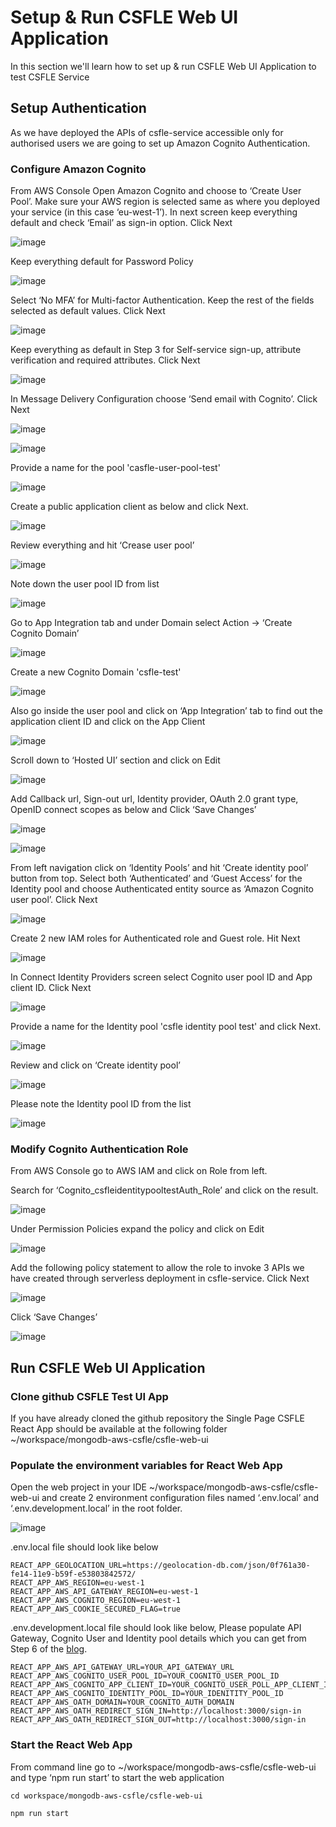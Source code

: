 # Setup & Run CSFLE Web UI Application

In this section we'll learn how to set up & run CSFLE Web UI Application to test CSFLE Service

## Setup Authentication

As we have deployed the APIs of csfle-service accessible only for authorised users we are going to set up Amazon Cognito Authentication. 

### Configure Amazon Cognito

From AWS Console Open Amazon Cognito and choose to ‘Create User Pool’. Make sure your AWS region is selected same as where you deployed your service (in this case ‘eu-west-1’). In next screen keep everything default and check ‘Email’ as sign-in option. Click Next

![image](https://github.com/mongodb-partners/mongodb-aws-csfle/assets/89611148/8c84fbcb-e350-492a-95d6-cf104f24e5e6)

Keep everything default for Password Policy

![image](https://github.com/mongodb-partners/mongodb-aws-csfle/assets/89611148/290e03ce-6ad9-40ea-ae9d-e7ec72d72cf4)


Select ‘No MFA’ for Multi-factor Authentication. Keep the rest of the fields selected as default values. Click Next

![image](https://github.com/mongodb-partners/mongodb-aws-csfle/assets/89611148/cbb97d3d-bf0e-47e2-8e6f-84402ff58503)


Keep everything as default in Step 3 for Self-service sign-up, attribute verification and required attributes. Click Next

![image](https://github.com/mongodb-partners/mongodb-aws-csfle/assets/89611148/abe2069e-fbb8-45c4-8df7-cfb26dd72f30)


In Message Delivery Configuration choose ‘Send email with Cognito’. Click Next

![image](https://github.com/mongodb-partners/mongodb-aws-csfle/assets/89611148/f2ad06b5-cdec-4f22-8d42-2ce3199047e1)

![image](https://github.com/mongodb-partners/mongodb-aws-csfle/assets/89611148/d39dc7fd-57c5-4211-8828-ab86874c5b90)


Provide a name for the pool 'casfle-user-pool-test'

![image](https://github.com/mongodb-partners/mongodb-aws-csfle/assets/89611148/7dd67b95-6021-405f-abce-abd48bb997bb)


Create a public application client as below and click Next.

![image](https://github.com/mongodb-partners/mongodb-aws-csfle/assets/89611148/6d9ceef0-9ed6-49cc-934c-bce9a1cf6cbe)


Review everything and hit ‘Crease user pool’

![image](https://github.com/mongodb-partners/mongodb-aws-csfle/assets/89611148/21b0451b-81fa-4221-a27d-6bb3953e593a)


Note down the user pool ID from list

![image](https://github.com/mongodb-partners/mongodb-aws-csfle/assets/89611148/c4602074-9cde-4ac9-bac6-ad196194ea40)


Go to App Integration tab and under Domain select Action -> ‘Create Cognito Domain’

![image](https://github.com/mongodb-partners/mongodb-aws-csfle/assets/89611148/efbf4688-b314-4020-a51c-73b41a08f8fc)


Create a new Cognito Domain 'csfle-test'

![image](https://github.com/mongodb-partners/mongodb-aws-csfle/assets/89611148/e73106d9-ce26-42d9-9a92-6ee6e9fc3653)


Also go inside the user pool and click on ‘App Integration’ tab to find out the application client ID and click on the App Client

![image](https://github.com/mongodb-partners/mongodb-aws-csfle/assets/89611148/a07a76a7-cddf-4077-86df-98cfbd215ebd)


Scroll down to ‘Hosted UI’ section and click on Edit

![image](https://github.com/mongodb-partners/mongodb-aws-csfle/assets/89611148/6fedfe2c-66ab-4c47-a5c9-abbced60da25)

 
Add Callback url, Sign-out url, Identity provider, OAuth 2.0 grant type, OpenID connect scopes as below and Click ‘Save Changes’

![image](https://github.com/mongodb-partners/mongodb-aws-csfle/assets/89611148/77e9c0fe-7db9-47e7-b019-70b9d6f446f6)

![image](https://github.com/mongodb-partners/mongodb-aws-csfle/assets/89611148/f54bba23-f050-48ef-a9ab-6fdcd4f96996)


From left navigation click on ‘Identity Pools’ and hit ‘Create identity pool’ button from top. Select both ‘Authenticated’ and ‘Guest Access’ for the Identity pool and choose Authenticated entity source as ‘Amazon Cognito user pool’. Click Next

![image](https://github.com/mongodb-partners/mongodb-aws-csfle/assets/89611148/809092fe-1b90-40cd-a861-c80046fc3b0a)


Create 2 new IAM roles for Authenticated role and Guest role. Hit Next

![image](https://github.com/mongodb-partners/mongodb-aws-csfle/assets/89611148/1c6a0d9e-931c-4633-ae07-b7a086ab541d)


In Connect Identity Providers screen select Cognito user pool ID and App client ID. Click Next

![image](https://github.com/mongodb-partners/mongodb-aws-csfle/assets/89611148/5791b5a9-f979-47ec-bab6-0e2cbb9f62cd)

 
Provide a name for the Identity pool 'csfle identity pool test' and click Next.

![image](https://github.com/mongodb-partners/mongodb-aws-csfle/assets/89611148/a53f8343-ab80-4ec8-802b-74946072aa9b)

 
Review and click on ‘Create identity pool’

![image](https://github.com/mongodb-partners/mongodb-aws-csfle/assets/89611148/c9c619d1-6c94-446f-84a5-2cd7daf15327)

 
Please note the Identity pool ID from the list

![image](https://github.com/mongodb-partners/mongodb-aws-csfle/assets/89611148/768dc3a9-6391-4a50-b3ed-77e8d7d7f6ec)


### Modify Cognito Authentication Role

From AWS Console go to AWS IAM and click on Role from left.

Search for ‘Cognito_csfleidentitypooltestAuth_Role’ and click on the result.

![image](https://github.com/mongodb-partners/mongodb-aws-csfle/assets/89611148/f2bf55a2-3332-4024-8f3e-36d829904c99)

 
Under Permission Policies expand the policy and click on Edit

![image](https://github.com/mongodb-partners/mongodb-aws-csfle/assets/89611148/9e92f9b1-45b5-4604-a52f-5e1714976025)

 
Add the following policy statement to allow the role to invoke 3 APIs we have created through serverless deployment in csfle-service. Click Next

![image](https://github.com/mongodb-partners/mongodb-aws-csfle/assets/89611148/972840ac-399f-4588-b55e-aceb44b77581)

 
Click ‘Save Changes’
 
![image](https://github.com/mongodb-partners/mongodb-aws-csfle/assets/89611148/4f40581a-d305-4706-8a82-6dc2028b6292)


## Run CSFLE Web UI Application

### Clone github CSFLE Test UI App
If you have already cloned the github repository the Single Page CSFLE React App should be available at the following folder ~/workspace/mongodb-aws-csfle/csfle-web-ui

### Populate the environment variables for React Web App
Open the web project in your IDE  ~/workspace/mongodb-aws-csfle/csfle-web-ui and create 2 environment configuration files named ‘.env.local’ and ‘.env.development.local’ in the root folder.

![image](https://github.com/mongodb-partners/mongodb-aws-csfle/assets/89611148/9887ece1-028a-4c76-829c-6ac5b6ece92d)


.env.local file should look like below

````
REACT_APP_GEOLOCATION_URL=https://geolocation-db.com/json/0f761a30-fe14-11e9-b59f-e53803842572/
REACT_APP_AWS_REGION=eu-west-1
REACT_APP_AWS_API_GATEWAY_REGION=eu-west-1
REACT_APP_AWS_COGNITO_REGION=eu-west-1
REACT_APP_AWS_COOKIE_SECURED_FLAG=true
````

.env.development.local file should look like below, Please populate API Gateway, Cognito User and Identity pool details which you can get from Step 6 of the <a href="#">blog</a>.

````
REACT_APP_AWS_API_GATEWAY_URL=YOUR_API_GATEWAY_URL
REACT_APP_AWS_COGNITO_USER_POOL_ID=YOUR_COGNITO_USER_POOL_ID
REACT_APP_AWS_COGNITO_APP_CLIENT_ID=YOUR_COGNITO_USER_POLL_APP_CLIENT_ID
REACT_APP_AWS_COGNITO_IDENTITY_POOL_ID=YOUR_IDENITITY_POOL_ID
REACT_APP_AWS_OATH_DOMAIN=YOUR_COGNITO_AUTH_DOMAIN
REACT_APP_AWS_OATH_REDIRECT_SIGN_IN=http://localhost:3000/sign-in
REACT_APP_AWS_OATH_REDIRECT_SIGN_OUT=http://localhost:3000/sign-in
````

### Start the React Web App
From command line go to ~/workspace/mongodb-aws-csfle/csfle-web-ui and type ‘npm run start’ to start the web application

````
cd workspace/mongodb-aws-csfle/csfle-web-ui

npm run start
````

